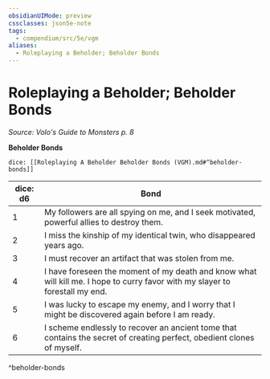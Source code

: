 ```yaml
---
obsidianUIMode: preview
cssclasses: json5e-note
tags:
  - compendium/src/5e/vgm
aliases:
  - Roleplaying a Beholder; Beholder Bonds
---
```

# Roleplaying a Beholder; Beholder Bonds
*Source: Volo's Guide to Monsters p. 8* 

**Beholder Bonds**

`dice: [[Roleplaying A Beholder Beholder Bonds (VGM).md#^beholder-bonds]]`

| dice: d6 | Bond |
|----------|------|
| 1 | My followers are all spying on me, and I seek motivated, powerful allies to destroy them. |
| 2 | I miss the kinship of my identical twin, who disappeared years ago. |
| 3 | I must recover an artifact that was stolen from me. |
| 4 | I have foreseen the moment of my death and know what will kill me. I hope to curry favor with my slayer to forestall my end. |
| 5 | I was lucky to escape my enemy, and I worry that I might be discovered again before I am ready. |
| 6 | I scheme endlessly to recover an ancient tome that contains the secret of creating perfect, obedient clones of myself. |
^beholder-bonds

